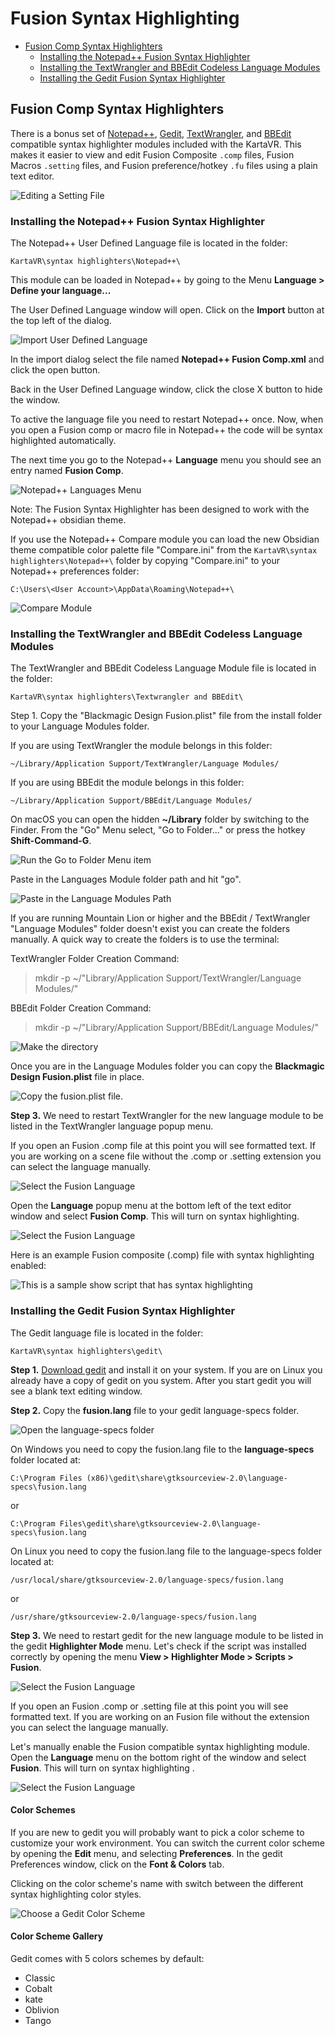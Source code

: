 # Fusion Syntax Highlighting #

- [Fusion Comp Syntax Highlighters](#syntax-highlighter)
  - [Installing the Notepad++ Fusion Syntax Highlighter](#npp-syntax-highlighter)
  - [Installing the TextWrangler and BBEdit Codeless Language Modules](#textwrangler-syntax-highlighter)
  - [Installing the Gedit Fusion Syntax Highlighter](#gedit-syntax-highlighter)

## <a name="syntax-highlighter"></a>Fusion Comp Syntax Highlighters ##

There is a bonus set of [Notepad++](http://www.notepad-plus-plus.org/), [Gedit](https://wiki.gnome.org/Apps/Gedit), [TextWrangler](http://www.barebones.com/products/textwrangler/), and [BBEdit](http://www.barebones.com/products/bbedit/) compatible syntax highlighter modules included with the KartaVR. This makes it easier to view and edit Fusion Composite `.comp` files, Fusion Macros `.setting` files, and Fusion preference/hotkey `.fu` files using a plain text editor.

![Editing a Setting File](images/editing-a-setting-file.png)

### <a name="npp-syntax-highlighter"></a>Installing the Notepad++ Fusion Syntax Highlighter ###

The Notepad++ User Defined Language file is located in the folder:

`KartaVR\syntax highlighters\Notepad++\`

This module can be loaded in Notepad++ by going to the Menu **Language > Define your language...**

The User Defined Language window will open. Click on the **Import** button at the top left of the dialog.

![Import User Defined Language](images/npp-user-define-import.png)

In the import dialog select the file named **Notepad++ Fusion Comp.xml** and click the open button.

Back in the User Defined Language window, click the close X button to hide the window.

To active the language file you need to restart Notepad++ once. Now, when you open a Fusion comp or macro file in Notepad++ the code will be syntax highlighted automatically.

The next time you go to the Notepad++ **Language** menu you should see an entry named **Fusion Comp**.

![Notepad++ Languages Menu](images/npp-language-module-active.png)

Note: The Fusion Syntax Highlighter has been designed to work with the Notepad++ obsidian theme.

If you use the Notepad++ Compare module you can load the new Obsidian theme compatible color palette file "Compare.ini" from the `KartaVR\syntax highlighters\Notepad++\` folder by copying "Compare.ini" to your Notepad++ preferences folder:

`C:\Users\<User Account>\AppData\Roaming\Notepad++\`

![Compare Module](images/compare-color-update.png)

### <a name="textwrangler-syntax-highlighter"></a>Installing the TextWrangler and BBEdit Codeless Language Modules ###

The TextWrangler and BBEdit Codeless Language Module file is located in the folder:

`KartaVR\syntax highlighters\Textwrangler and BBEdit\`

Step 1. Copy the "Blackmagic Design Fusion.plist" file from the install folder to your Language Modules folder.

If you are using TextWrangler the module belongs in this folder:

`~/Library/Application Support/TextWrangler/Language Modules/`

If you are using BBEdit the module belongs in this folder:

`~/Library/Application Support/BBEdit/Language Modules/`

On macOS you can open the hidden **~/Library** folder by switching to the Finder. From the "Go" Menu select, "Go to Folder..." or press the hotkey **Shift-Command-G**.

![Run the Go to Folder Menu item](images/go-to-folder.png)

Paste in the Languages Module folder path and hit "go".

![Paste in the Language Modules Path](images/go-to-app-support.png)

If you are running Mountain Lion or higher and the BBEdit / TextWrangler "Language Modules" folder doesn't exist you can create the folders manually. A quick way to create the folders is to use the terminal:

TextWrangler Folder Creation Command:
> mkdir -p ~/"Library/Application Support/TextWrangler/Language Modules/"

BBEdit Folder Creation Command:
> mkdir -p ~/"Library/Application Support/BBEdit/Language Modules/"

![Make the directory](images/make_the_folder.png)

Once you are in the Language Modules folder you can copy the **Blackmagic Design Fusion.plist** file in place.

![Copy the fusion.plist file.](images/copy-plist-to-folder.png)

**Step 3.**  We need to restart TextWrangler for the new language module to be listed in the TextWrangler language popup menu.

If you open an Fusion .comp file at this point you will see formatted text. If you are working on a scene file without the .comp or .setting extension you can select the language manually.

![Select the Fusion Language](images/no-syntax-hightlighting.png)

Open the **Language** popup menu at the bottom left of the text editor window and select **Fusion Comp**. This will turn on syntax highlighting.

![Select the Fusion Language](images/choose-the-language.png)

Here is an example Fusion composite (.comp) file with syntax highlighting enabled:

![This is a sample show script that has syntax highlighting](images/textwrangler_syntax_hightlighting_enabled.png)

### <a name="gedit-syntax-highlighter"></a>Installing the Gedit Fusion Syntax Highlighter ###

The Gedit language file is located in the folder:

`KartaVR\syntax highlighters\gedit\`

**Step 1.**  [Download gedit](https://wiki.gnome.org/Apps/Gedit) and install it on your system. If you are on Linux you already have a copy of gedit on you system. After you start gedit you will see a blank text editing window.


**Step 2.**  Copy the **fusion.lang** file to your gedit language-specs folder.

![Open the language-specs folder](images/gedit-fusion-folder.png)

On Windows you need to copy the fusion.lang file to the **language-specs** folder located at:

`C:\Program Files (x86)\gedit\share\gtksourceview-2.0\language-specs\fusion.lang`

or  

`C:\Program Files\gedit\share\gtksourceview-2.0\language-specs\fusion.lang`  

On Linux you need to copy the fusion.lang file to the language-specs folder located at:

`/usr/local/share/gtksourceview-2.0/language-specs/fusion.lang`  

or  

`/usr/share/gtksourceview-2.0/language-specs/fusion.lang`  


**Step 3.**  We need to restart gedit for the new language module to be listed in the gedit **Highlighter Mode** menu. Let's check if the script was installed correctly by opening the menu **View > Highlighter Mode > Scripts > Fusion**.

![Select the Fusion Language](images/gedit-fusion-highlight-mode.png)

If you open an Fusion .comp or .setting file at this point you will see formatted text. If you are working on an Fusion file without the extension you can select the language manually.

Let's manually enable the Fusion compatible syntax highlighting module. Open the **Language** menu on the bottom right of the window and select **Fusion**. This will turn on syntax highlighting .

![Select the Fusion Language](images/gedit-fusion-languages-menu.png)

#### Color Schemes ####
If you are new to gedit you will probably want to pick a color scheme to customize your work environment. You can switch the current color scheme by opening the **Edit** menu, and selecting **Preferences**. In the gedit Preferences window, click on the **Font & Colors** tab.

Clicking on the color scheme's name with switch between the different syntax highlighting color styles.

![Choose a Gedit Color Scheme](images/gedit-color-schemes.png)

#### Color Scheme Gallery ####

Gedit comes with 5 colors schemes by default:  

- Classic
- Cobalt
- kate
- Oblivion
- Tango
